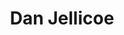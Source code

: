---
short_name: danjellicoe
title: Dan Jellicoe
position: 3rd Year SLLET Student<br>Radio Host
twitter: DanielJellicoe
linkedin: daniel-jellicoe
photo: https://pbs.twimg.com/profile_images/1390666139672498178/ygSut3bU_400x400.jpg
---